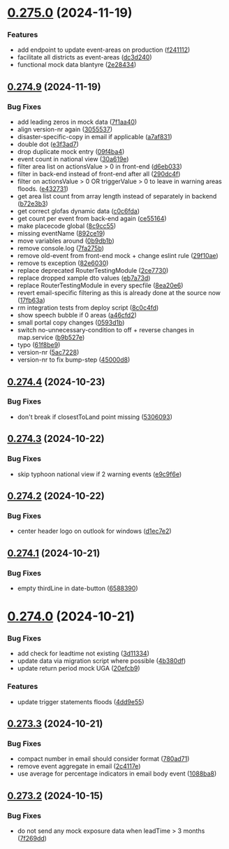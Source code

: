# [0.275.0](https://github.com/rodekruis/IBF-system/compare/v0.274.9...v0.275.0) (2024-11-19)


### Features

* add endpoint to update event-areas on production ([f241112](https://github.com/rodekruis/IBF-system/commit/f241112d47948c17a77f9d290ba92220533afb47))
* facilitate all districts as event-areas ([dc3d240](https://github.com/rodekruis/IBF-system/commit/dc3d240d9e3ce0fb486da6ec38fd5de19ebc9708))
* functional mock data blantyre ([2e28434](https://github.com/rodekruis/IBF-system/commit/2e2843425aebc92cc8bf68d7cf82e6f22a069ef6))



## [0.274.9](https://github.com/rodekruis/IBF-system/compare/v0.274.6...v0.274.9) (2024-11-19)


### Bug Fixes

* add leading zeros in mock data ([7f1aa40](https://github.com/rodekruis/IBF-system/commit/7f1aa404c12f2316b5a5a065285d8cb59cd54875))
* align version-nr again ([3055537](https://github.com/rodekruis/IBF-system/commit/3055537fcf87f6aec966897fd6a6f6def4c6998c))
* disaster-specific-copy in email if applicable ([a7af831](https://github.com/rodekruis/IBF-system/commit/a7af8316e724455711ccbf6a458f19b4acbf0ee4))
* double dot ([e3f3ad7](https://github.com/rodekruis/IBF-system/commit/e3f3ad703167b3bdca94ead722f8e895831d8e02))
* drop duplicate mock entry ([09f4ba4](https://github.com/rodekruis/IBF-system/commit/09f4ba41b736eaf82dcc3ca65abffba6ccacb914))
* event count in national view ([30a619e](https://github.com/rodekruis/IBF-system/commit/30a619e50dde9f5b74a7bac85b735fbee1f7850f))
* filter area list on actionsValue > 0 in front-end ([d6eb033](https://github.com/rodekruis/IBF-system/commit/d6eb03361b0a05f3dfcdd7849681d6757d1f17ef))
* filter in back-end instead of front-end after all ([290dc4f](https://github.com/rodekruis/IBF-system/commit/290dc4f4cd42589def91f8343bef99a24f06782b))
* filter on actionsValue > 0 OR triggerValue > 0 to leave in warning areas floods. ([e432731](https://github.com/rodekruis/IBF-system/commit/e432731951dddafb84539edf2dec7c63e14ecf95))
* get area list count from array length instead of separately in backend ([b72e3b3](https://github.com/rodekruis/IBF-system/commit/b72e3b3424b2c961bf331cc662c65e8c1aefc8ad))
* get correct glofas dynamic data ([c0c6fda](https://github.com/rodekruis/IBF-system/commit/c0c6fdaa5cb32f9341c7f3dff63d1e7924135fdb))
* get count per event from back-end again ([ce55164](https://github.com/rodekruis/IBF-system/commit/ce551640f79e2563afb6bf12514a960ba6008d41))
* make placecode global ([8c9cc55](https://github.com/rodekruis/IBF-system/commit/8c9cc559560aba34557845ea1ee58b9ba257a5b2))
* missing eventName ([892ce19](https://github.com/rodekruis/IBF-system/commit/892ce19d021e804d51f177058919230ea1d9b1b4))
* move variables around ([0b9db1b](https://github.com/rodekruis/IBF-system/commit/0b9db1b3847e0c2f19d5b12c4a04ec143a3bd05a))
* remove console.log ([7fa275b](https://github.com/rodekruis/IBF-system/commit/7fa275b78e4c9374d9483c29b95d48f2a882b9eb))
* remove old-event from front-end mock + change eslint rule ([29f10ae](https://github.com/rodekruis/IBF-system/commit/29f10aea363b7f2568995e34db8210e1ca5776b5))
* remove ts exception ([82e6030](https://github.com/rodekruis/IBF-system/commit/82e60306620eaeff58fbc9f4941c97f57839788f))
* replace deprecated RouterTestingModule ([2ce7730](https://github.com/rodekruis/IBF-system/commit/2ce7730bc72982c9aa7a8265a600b544abdb09b3))
* replace dropped xample dto values ([eb7a73d](https://github.com/rodekruis/IBF-system/commit/eb7a73d5b1a52ae614cefeccf88eb7e1c207d9a6))
* replace RouterTestingModule in every specfile ([8ea20e6](https://github.com/rodekruis/IBF-system/commit/8ea20e6a2fd71cc7d9dec9a071b5ed5170bf2659))
* revert email-specific filtering as this is already done at the source now ([17fb63a](https://github.com/rodekruis/IBF-system/commit/17fb63a5e6b6f528b102aaa29359d1e0964c9626))
* rm integration tests from deploy script ([8c0c4fd](https://github.com/rodekruis/IBF-system/commit/8c0c4fd60715761721a245ec92a73af86f9b9bd4))
* show speech bubble if 0 areas ([a46cfd2](https://github.com/rodekruis/IBF-system/commit/a46cfd269d18b1bfe1144a8b88b9e98a4e3727ac))
* small portal copy changes ([0593d1b](https://github.com/rodekruis/IBF-system/commit/0593d1b234ea725f914b2d46c49d37b853819faf))
* switch no-unnecessary-condition to off + reverse changes in map.service ([b9b527e](https://github.com/rodekruis/IBF-system/commit/b9b527e589d0fdf64c129732fbf2d974c189e4de))
* typo ([61f8be9](https://github.com/rodekruis/IBF-system/commit/61f8be908a65733c9e14d5c4df71d13a2efabcf4))
* version-nr ([5ac7228](https://github.com/rodekruis/IBF-system/commit/5ac7228709f0d520f937def9a5d6762328e30df1))
* version-nr to fix bump-step ([45000d8](https://github.com/rodekruis/IBF-system/commit/45000d892fd2634f5ff47432777212adee70404c))



## [0.274.4](https://github.com/rodekruis/IBF-system/compare/v0.274.3...v0.274.4) (2024-10-23)


### Bug Fixes

* don't break if closestToLand point missing ([5306093](https://github.com/rodekruis/IBF-system/commit/530609320276813de82f14257537bcd50f85667a))



## [0.274.3](https://github.com/rodekruis/IBF-system/compare/v0.274.2...v0.274.3) (2024-10-22)


### Bug Fixes

* skip typhoon national view if 2 warning events ([e9c9f6e](https://github.com/rodekruis/IBF-system/commit/e9c9f6e35bd502f9c185026b82fce7bd57f033bb))



## [0.274.2](https://github.com/rodekruis/IBF-system/compare/v0.274.1...v0.274.2) (2024-10-22)


### Bug Fixes

* center header logo on outlook for windows ([d1ec7e2](https://github.com/rodekruis/IBF-system/commit/d1ec7e2ff15848cdf8629272b6d5f4c1d90985b8))



## [0.274.1](https://github.com/rodekruis/IBF-system/compare/v0.274.0...v0.274.1) (2024-10-21)


### Bug Fixes

* empty thirdLine in date-button ([6588390](https://github.com/rodekruis/IBF-system/commit/6588390de4a74044691371800550d9803627d8c4))



# [0.274.0](https://github.com/rodekruis/IBF-system/compare/v0.273.3...v0.274.0) (2024-10-21)


### Bug Fixes

* add check for leadtime not existing ([3d11334](https://github.com/rodekruis/IBF-system/commit/3d11334f0df53edd25362625b6bcc038e0636433))
* update data via migration script where possible ([4b380df](https://github.com/rodekruis/IBF-system/commit/4b380dfd6dae8261ca48d02cbf2cc4d6a69d00cd))
* update return period mock UGA ([20efcb9](https://github.com/rodekruis/IBF-system/commit/20efcb9effb7befde0a37c85136f4eb0459fa8ce))


### Features

* update trigger statements floods ([4dd9e55](https://github.com/rodekruis/IBF-system/commit/4dd9e558a155be15d7f51e29a0392ad3801e4010))



## [0.273.3](https://github.com/rodekruis/IBF-system/compare/v0.273.2...v0.273.3) (2024-10-21)


### Bug Fixes

* compact number in email should consider format ([780ad71](https://github.com/rodekruis/IBF-system/commit/780ad7155f3b76846b9e5234e884f18b36831b98))
* remove event aggregate in email ([2c4117e](https://github.com/rodekruis/IBF-system/commit/2c4117e7c0e02f95c5b93c6e86114b3f5d6faa48))
* use average for percentage indicators in email body event ([1088ba8](https://github.com/rodekruis/IBF-system/commit/1088ba8fcb0748c47ef61eeac1c6a3ac214aee05))



## [0.273.2](https://github.com/rodekruis/IBF-system/compare/v0.273.1...v0.273.2) (2024-10-15)


### Bug Fixes

* do not send any mock exposure data when leadTime > 3 months ([7f269dd](https://github.com/rodekruis/IBF-system/commit/7f269ddd508a21ca7031d33e8d3497adb6b42d76))




